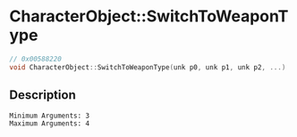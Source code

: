 # CharacterObject::SwitchToWeaponType
```c
// 0x00588220
void CharacterObject::SwitchToWeaponType(unk p0, unk p1, unk p2, ...)
```
## Description
```
Minimum Arguments: 3
Maximum Arguments: 4
```
